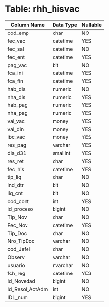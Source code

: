# Table: rhh_hisvac

| Column Name | Data Type | Nullable |
|-------------|-----------|----------|
| cod_emp | char | NO |
| fec_vac | datetime | YES |
| fec_sal | datetime | NO |
| fec_ent | datetime | YES |
| pag_vac | bit | NO |
| fca_ini | datetime | YES |
| fca_fin | datetime | YES |
| hab_dis | numeric | NO |
| nha_dis | numeric | YES |
| hab_pag | numeric | YES |
| nha_pag | numeric | YES |
| val_vac | money | YES |
| val_din | money | YES |
| ibc_vac | money | YES |
| res_pag | varchar | YES |
| dia_d31 | smallint | YES |
| res_ret | char | YES |
| fec_his | datetime | YES |
| tip_liq | char | NO |
| ind_dtr | bit | NO |
| liq_cnt | bit | NO |
| cod_cont | int | YES |
| id_proceso | bigint | NO |
| Tip_Nov | char | NO |
| Fec_Nov | datetime | YES |
| Tip_Doc | char | NO |
| Nro_TipDoc | varchar | NO |
| cod_JefeI | char | NO |
| Observ | varchar | NO |
| usuario | nvarchar | NO |
| fch_reg | datetime | YES |
| Id_Novedad | bigint | NO |
| Id_Resol_ActAdm | int | NO |
| IDL_num | bigint | YES |
